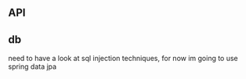 ## API

## db
need to have a look at sql injection techniques,
 for now im going to use spring data jpa